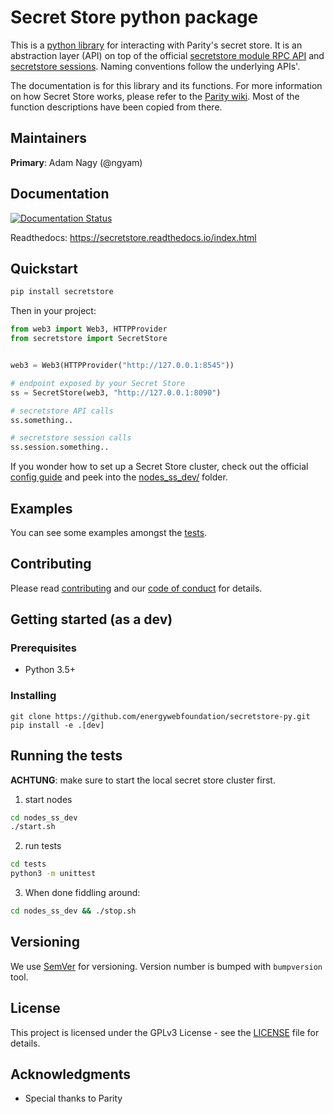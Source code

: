 # Secret Store python package
This is a [python library](https://pypi.org/project/secretstore/) for interacting with Parity's secret store.
It is an abstraction layer (API) on top of the official 
[secretstore module RPC API](https://wiki.parity.io/JSONRPC-secretstore-module) and
[secretstore sessions](https://wiki.parity.io/Secret-Store).
Naming conventions follow the underlying APIs'.

The documentation is for this library and its functions. For more information on 
how Secret Store works, please refer to the [Parity wiki](https://github.com/paritytech/wiki). 
Most of the function descriptions have been copied from there.

## Maintainers
**Primary**: Adam Nagy (@ngyam)

## Documentation

[![Documentation Status](https://readthedocs.org/projects/secretstore/badge/?version=latest)](https://secretstore.readthedocs.io/?badge=latest)

Readthedocs: https://secretstore.readthedocs.io/index.html

## Quickstart

```bash
pip install secretstore
```

Then in your project:

```python
from web3 import Web3, HTTPProvider
from secretstore import SecretStore


web3 = Web3(HTTPProvider("http://127.0.0.1:8545"))

# endpoint exposed by your Secret Store
ss = SecretStore(web3, "http://127.0.0.1:8090")

# secretstore API calls
ss.something..

# secretstore session calls
ss.session.something..

```

If you wonder how to set up a Secret Store cluster, check out the official [config guide](https://wiki.parity.io/Secret-Store-Configuration) and peek into the [nodes_ss_dev/](./nodes_ss_dev/) folder.

## Examples

You can see some examples amongst the [tests](tests/test_secretstore.py).

## Contributing

Please read [contributing](./CONTRIBUTING.md) and our [code of conduct](./CODE_OF_CONDUCT.md) for details.

## Getting started (as a dev)

### Prerequisites

 - Python 3.5+

### Installing

```
git clone https://github.com/energywebfoundation/secretstore-py.git
pip install -e .[dev]
```

## Running the tests

**ACHTUNG**: make sure to start the local secret store cluster first.

1. start nodes

``` bash
cd nodes_ss_dev
./start.sh
```

2. run tests 

```bash
cd tests
python3 -m unittest
```

3. When done fiddling around:

```bash
cd nodes_ss_dev && ./stop.sh
```


## Versioning

We use [SemVer](http://semver.org/) for versioning. Version number is bumped with `bumpversion` tool.

## License

This project is licensed under the GPLv3 License - see the [LICENSE](./LICENSE) file for details.

## Acknowledgments

* Special thanks to Parity
